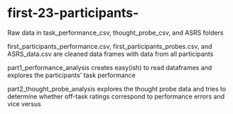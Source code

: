 # first-23-participants- 
Raw data in task_performance_csv, thought_probe_csv, and ASRS folders

first_participants_performance.csv, first_participants_probes.csv, and ASRS_data.csv are cleaned data frames with data from all participants

part1_performance_analysis creates easy(ish) to read dataframes and explores the participants' task performance

part2_thought_probe_analysis explores the thought probe data and tries to determine whether off-task ratings correspond to performance errors and vice versus 


